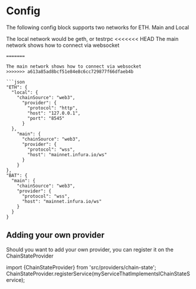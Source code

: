 # Config

The following config block supports two networks for ETH. Main and Local

The local network would be geth, or testrpc
<<<<<<< HEAD
The main network shows how to connect via websocket

```
=======

The main network shows how to connect via websocket
>>>>>>> a613a85ad8bcf51e84e8c6cc729877f66dfaeb4b

```json
"ETH": {
  "local": {
    "chainSource": "web3",
      "provider": {
        "protocol": "http",
        "host": "127.0.0.1",
        "port": "8545"
      }
  },
    "main": {
      "chainSource": "web3",
      "provider": {
        "protocol": "wss",
        "host": "mainnet.infura.io/ws"
      }
    }
},
"BAT": {
  "main": {
    "chainSource": "web3",
    "provider": {
      "protocol": "wss",
      "host": "mainnet.infura.io/ws"
    }
  }
}
```

## Adding your own provider

Should you want to add your own provider, you can register it on the ChainStateProvider

import {ChainStateProvider} from 'src/providers/chain-state';
ChainStateProvider.registerService(myServiceThatImplementsIChainStateService);
